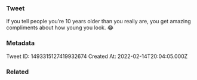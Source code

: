 ### Tweet
If you tell people you’re 10 years older than you really are, you get amazing compliments about how young you look. 😂

### Metadata
Tweet ID: 1493315127419932674
Created At: 2022-02-14T20:04:05.000Z

### Related

